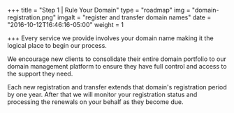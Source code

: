 +++
title = "Step 1 | Rule Your Domain"
type = "roadmap"
img = "domain-registration.png"
imgalt = "register and transfer domain names"
date = "2016-10-12T16:46:16-05:00"
weight = 1

+++
Every service we provide involves your domain name making it the logical place to begin our process.

We encourage new clients to consolidate their entire domain portfolio to our domain management platform to ensure they have full control and access to the support they need.

Each new registration and transfer extends that domain's registration period by one year. After that we will monitor your registration status and processing the renewals on your behalf as they become due.
<!--more-->
